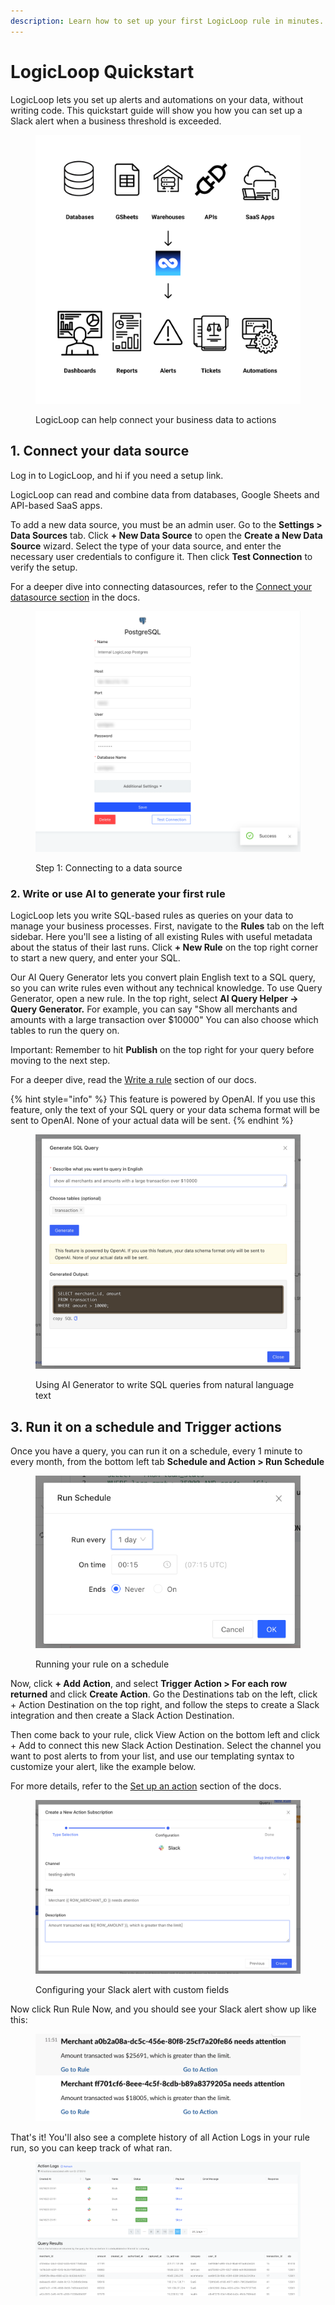 ```yaml
---
description: Learn how to set up your first LogicLoop rule in minutes.
---
```


# LogicLoop Quickstart

LogicLoop lets you set up alerts and automations on your data, without writing code. This quickstart guide will show you how you can set up a Slack alert when a business threshold is exceeded.

<figure><img src=".gitbook/assets/Frame 2 (1).png" alt=""><figcaption><p>LogicLoop can help connect your business data to actions</p></figcaption></figure>

## **1. Connect your data source**

Log in to LogicLoop, and hi if you need a setup link.&#x20;

LogicLoop can read and combine data from databases, Google Sheets and API-based SaaS apps.&#x20;

To add a new data source, you must be an admin user. Go to the **Settings > Data Sources** tab. Click **+ New Data Source** to open the **Create a New Data Source** wizard. Select the type of your data source, and enter the necessary user credentials to configure it. Then click **Test Connection** to verify the setup.&#x20;

For a deeper dive into connecting datasources, refer to the [Connect your datasource section](data-sources/data-sources/) in the docs.

<figure><img src=".gitbook/assets/image (18).png" alt=""><figcaption><p>Step 1: Connecting to a data source</p></figcaption></figure>

### 2. Write or use AI to generate your first rule

LogicLoop lets you write SQL-based rules as queries on your data to manage your business processes. First, navigate to the **Rules** tab on the left sidebar. Here you'll see a listing of all existing Rules with useful metadata about the status of their last runs. Click **+ New Rule** on the top right corner to start a new query, and enter your SQL.&#x20;

Our AI Query Generator lets you convert plain English text to a SQL query, so you can write rules even without any technical knowledge. To use Query Generator, open a new rule. In the top right, select **AI Query Helper -> Query Generator.** For example, you can say "Show all merchants and amounts with a large transaction over $10000" You can also choose which tables to run the query on.&#x20;

Important: Remember to hit **Publish** on the top right for your query before moving to the next step.

For a deeper dive, read the [Write a rule](queries/rules/) section of our docs.&#x20;

{% hint style="info" %}
This feature is powered by OpenAI. If you use this feature, only the text of your SQL query or your data schema format will be sent to OpenAI. None of your actual data will be sent.
{% endhint %}

<figure><img src=".gitbook/assets/image (17).png" alt=""><figcaption><p>Using AI Generator to write SQL queries from natural language text</p></figcaption></figure>

## 3. Run it on a schedule and Trigger actions

Once you have a query, you can run it on a schedule, every 1 minute to every month, from the bottom left tab **Schedule and Action > Run Schedule**&#x20;

<figure><img src=".gitbook/assets/image (9).png" alt=""><figcaption><p>Running your rule on a schedule</p></figcaption></figure>

Now, click **+ Add Action**, and select **Trigger Action > For each row returned** and click **Create Action**. Go the Destinations tab on the left, click + Action Destination on the top right, and follow the steps to create a Slack integration and then create a Slack Action Destination.&#x20;

Then come back to your rule, click View Action on the bottom left and click + Add to connect this new Slack Action Destination. Select the channel you want to post alerts to from your list, and use our templating syntax to customize your alert, like the example below.&#x20;

For more details, refer to the [Set up an action](actions/actions.md) section of the docs.

<figure><img src=".gitbook/assets/image (12).png" alt=""><figcaption><p>Configuring your Slack alert with custom fields</p></figcaption></figure>

Now click Run Rule Now, and you should see your Slack alert show up like this:&#x20;

<figure><img src=".gitbook/assets/image (14).png" alt=""><figcaption></figcaption></figure>

That's it! You'll also see a complete history of all Action Logs in your rule run, so you can keep track of what ran.&#x20;

<figure><img src=".gitbook/assets/image (6).png" alt=""><figcaption></figcaption></figure>

